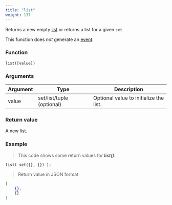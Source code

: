 ```yaml
---
title: "list"
weight: 137
---
```


Returns a new empty [list](../../data-types/list) or returns a list for a given `set`.

This function does *not* generate an [event](../../events).

### Function

`list([value])`

### Arguments

Argument | Type | Description
-------- | ---- | -----------
value | set/list/tuple (optional) | Optional value to initialize the list.

### Return value

A new list.

### Example

> This code shows some return values for ***list()***:

```thingsdb,json_response
list( set({}, {}) );
```

> Return value in JSON format

```json
[
    {},
    {}
]
```
